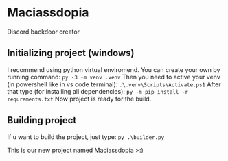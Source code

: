# Maciassdopia
Discord backdoor creator

## Initializing project (windows)
I recommend using python virtual enviromend. You can create your own by running command:
```py -3 -m venv .venv```
Then you need to active your venv (in powershell like in vs code terminal):
```.\.venv\Scripts\Activate.ps1```
After that type (for installing all dependencies):
```py -m pip install -r requrements.txt```
Now project is ready for the build.

## Building project
If u want to build the project, just type:
```py .\builder.py```

This is our new project named Maciassdopia >:)
